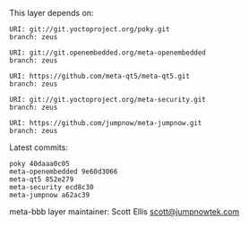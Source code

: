 This layer depends on:

    URI: git://git.yoctoproject.org/poky.git
    branch: zeus

    URI: git://git.openembedded.org/meta-openembedded
    branch: zeus

    URI: https://github.com/meta-qt5/meta-qt5.git
    branch: zeus 

    URI: git://git.yoctoproject.org/meta-security.git
    branch: zeus 

    URI: https://github.com/jumpnow/meta-jumpnow.git
    branch: zeus


Latest commits:

    poky 40daaa0c05
    meta-openembedded 9e60d3066
    meta-qt5 852e279
    meta-security ecd8c30
    meta-jumpnow a62ac39


meta-bbb layer maintainer: Scott Ellis <scott@jumpnowtek.com>
